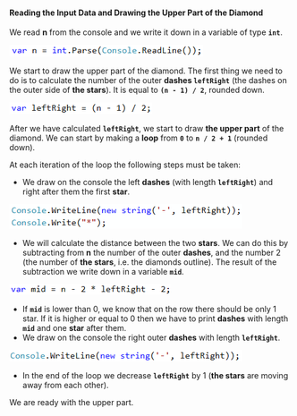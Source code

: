 #### Reading the Input Data and Drawing the Upper Part of the Diamond

We read **n** from the console and we write it down in a variable of type **`int`**.  

![](/assets/chapter-6-images/10.Diamond-01.png)

We start to draw the upper part of the diamond. The first thing we need to do is to calculate the number of the outer **dashes `leftRight`** (the dashes on the outer side of **the stars**). It is equal to **`(n - 1) / 2`**, rounded down.

![](/assets/chapter-6-images/10.Diamond-02.png)

After we have calculated **`leftRight`**, we start to draw **the upper part** of the diamond. We can start by making a **loop** from **`0`** to **`n / 2 + 1`** (rounded down).  

At each iteration of the loop the following steps must be taken:
* We draw on the console the left **dashes** (with length **`leftRight`**) and right after them the first **star**.

![](/assets/chapter-6-images/10.Diamond-03.png)

* We will calculate the distance between the two **stars**. We can do this by subtracting from **n** the number of the outer **dashes**, and the number 2 (the number of **the stars**, i.e. the diamonds outline). The result of the subtraction we write down in a variable **`mid`**. 

![](/assets/chapter-6-images/10.Diamond-04.png)

* If **`mid`** is lower than 0, we know that on the row there should be only 1 star. If it is higher or equal to 0 then we have to print **dashes** with length **`mid`** and one **star** after them.
* We draw on the console the right outer **dashes** with length **`leftRight`**. 

![](/assets/chapter-6-images/10.Diamond-05.png)

* In the end of the loop we decrease **`leftRight`** by 1 (**the stars** are moving away from each other).

We are ready with the upper part.